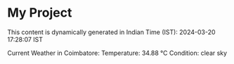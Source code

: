 # My Project

This content is dynamically generated in Indian Time (IST): 2024-03-20 17:28:07 IST


Current Weather in Coimbatore:
Temperature: 34.88 °C
Condition: clear sky
